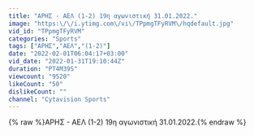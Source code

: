 ```yaml
---
title: "ΑΡΗΣ - ΑΕΛ (1-2) 19η αγωνιστική 31.01.2022."
image: "https:\/\/i.ytimg.com\/vi\/TPpmgTFyRVM\/hqdefault.jpg"
vid_id: "TPpmgTFyRVM"
categories: "Sports"
tags: ["ΑΡΗΣ","ΑΕΛ","(1-2)"]
date: "2022-02-01T06:04:17+03:00"
vid_date: "2022-01-31T19:10:44Z"
duration: "PT4M39S"
viewcount: "9520"
likeCount: "50"
dislikeCount: ""
channel: "Cytavision Sports"
---
```

{% raw %}ΑΡΗΣ - ΑΕΛ (1-2) 19η αγωνιστική 31.01.2022.{% endraw %}
